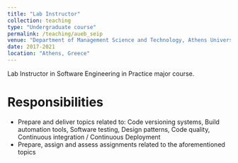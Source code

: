 ```yaml
---
title: "Lab Instructor"
collection: teaching
type: "Undergraduate course"
permalink: /teaching/aueb_seip
venue: "Department of Management Science and Technology, Athens University of Economics and Business"
date: 2017-2021
location: "Athens, Greece"
---
```


Lab Instructor in Software Engineering in Practice major course.

Responsibilities
======
* Prepare and deliver topics related to: Code versioning systems, Build automation tools, Software testing, Design patterns, Code quality, Continuous integration / Continuous Deployment
* Prepare, assign and assess assignments related to the aforementioned topics
